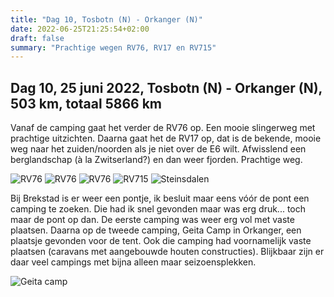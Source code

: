 ```yaml
---
title: "Dag 10, Tosbotn (N) - Orkanger (N)"
date: 2022-06-25T21:25:54+02:00
draft: false
summary: "Prachtige wegen RV76, RV17 en RV715"
---
```

## Dag 10, 25 juni 2022, Tosbotn (N) - Orkanger (N), 503 km, totaal 5866 km
Vanaf de camping gaat het verder de RV76 op. Een mooie slingerweg met prachtige uitzichten. Daarna gaat het de RV17 op,
dat is de bekende, mooie weg naar het zuiden/noorden als je niet over de E6 wilt. Afwisslend een
berglandschap (à la Zwitserland?) en dan weer fjorden. Prachtige weg.

![RV76](/images/noordkaap2022-06-25-01-rv76-r.jpg "RV76")
![RV76](/images/noordkaap2022-06-25-02-rv76-r.jpg "RV76")
![RV76](/images/noordkaap2022-06-25-03-rv76-r.jpg "RV76")
![RV715](/images/noordkaap2022-06-25-04-rv715-r.jpg "RV715")
![Steinsdalen](/images/noordkaap2022-06-25-05-steinsdalen-r.jpg "Steinsdalen")

Bij Brekstad is
er weer een pontje, ik besluit maar eens vóór de pont een camping te zoeken. Die had ik snel gevonden
maar was erg druk\... toch maar de pont op dan.  De eerste camping was weer erg vol met vaste plaatsen.
Daarna op de tweede camping, Geita Camp in Orkanger, een plaatsje
gevonden voor de tent. Ook die camping had voornamelijk vaste plaatsen (caravans met aangebouwde houten
constructies). Blijkbaar zijn er daar veel campings met bijna alleen maar seizoensplekken.

![Geita camp](/images/noordkaap2022-06-25-06-geita-r.jpg "Geita camp")
